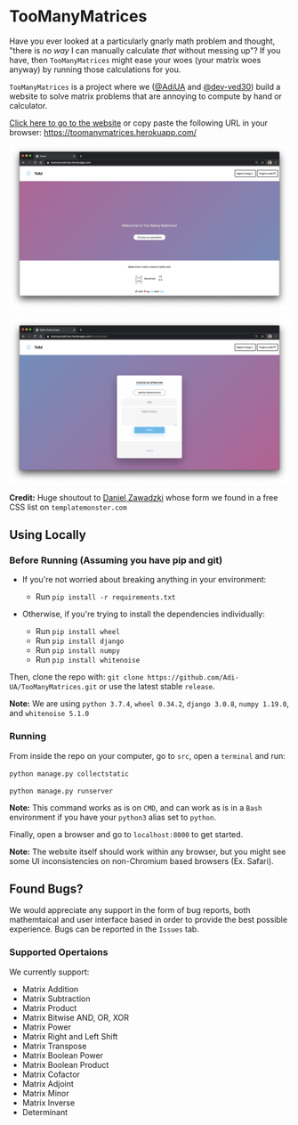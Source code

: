 # TooManyMatrices

Have you ever looked at a particularly gnarly math problem and thought, "there is _no way_ I can manually calculate _that_ without messing up"? If you have, then `TooManyMatrices` might ease your woes (your matrix woes anyway) by running those calculations for you.

`TooManyMatrices` is a project where we ([@AdiUA](https://github.com/Adi-UA) and [@dev-ved30](https://github.com/dev-ved30)) build a website to solve matrix problems that are annoying to compute by hand or calculator.

[Click here to go to the website](https://toomanymatrices.herokuapp.com/) or copy paste the following URL in your browser: https://toomanymatrices.herokuapp.com/

![](images/Homepage.png)

![](images/operation.png)

**Credit:** Huge shoutout to [Daniel Zawadzki](https://codepen.io/danzawadzki/pens/showcase) whose form we found in a free CSS list on `templatemonster.com`

## Using Locally

### Before Running (Assuming you have pip and git)

* If you're not worried about breaking anything in your environment:
    
    * Run `pip install -r requirements.txt`

* Otherwise, if you're trying to install the dependencies individually:

    * Run `pip install wheel`
    * Run `pip install django`
    * Run `pip install numpy`
    * Run `pip install whitenoise`

Then, clone the repo with: `git clone https://github.com/Adi-UA/TooManyMatrices.git` or use the latest stable `release`.

**Note:** We are using `python 3.7.4`, `wheel 0.34.2`, `django 3.0.8`, `numpy 1.19.0`, and `whitenoise 5.1.0`

### Running

From inside the repo on your computer, go to `src`, open a `terminal` and run:

`python manage.py collectstatic`

`python manage.py runserver`

**Note:** This command works as is on `CMD`, and can work as is in a `Bash` environment if you have your `python3` alias set to `python`.

Finally, open a browser and go to `localhost:8000` to get started.

**Note:** The website itself should work within any browser, but you might see some UI inconsistencies on non-Chromium based browsers (Ex. Safari).

## Found Bugs?
We would appreciate any support in the form of bug reports, both mathemtaical and user interface based in order to provide the best possible experience. Bugs can be reported in the `Issues` tab.

### Supported Opertaions

We currently support:
* Matrix Addition
* Matrix Subtraction
* Matrix Product
* Matrix Bitwise AND, OR, XOR
* Matrix Power
* Matrix Right and Left Shift
* Matrix Transpose
* Matrix Boolean Power
* Matrix Boolean Product
* Matrix Cofactor
* Matrix Adjoint
* Matrix Minor
* Matrix Inverse
* Determinant
